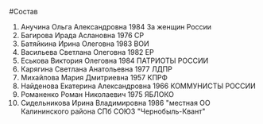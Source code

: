 #Состав
1. Анучина Ольга Александровна 1984 За женщин России
2. Багирова Ирада Аслановна 1976 СР
3. Батяйкина Ирина Олеговна 1983 ВОИ
4. Васильева Светлана Олеговна 1982 ЕР
5. Еськова Виктория Олеговна 1984 ПАТРИОТЫ РОССИИ
6. Карягина Светлана Анатольевна 1977 ЛДПР
7. Михайлова Мария Дмитриевна 1957 КПРФ
8. Найденова Екатерина Александровна 1966 КОММУНИСТЫ РОССИИ
9. Романенко Роман Николаевич 1975 ЯБЛОКО
10. Сидельникова Ирина Владимировна 1986 \"местная ОО Калининского района СПб СОЮЗ \"Чернобыль-Квант\"
